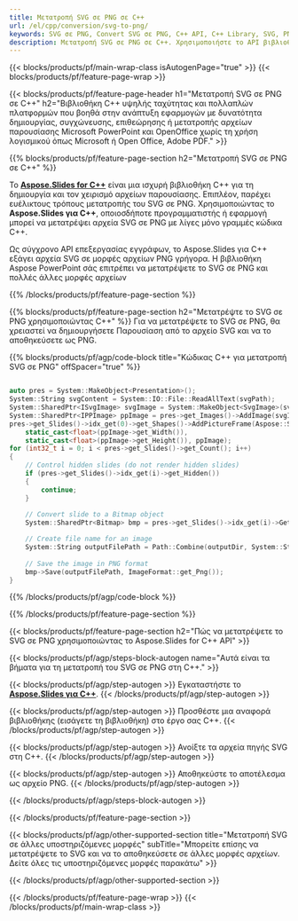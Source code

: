 ```yaml
---
title: Μετατροπή SVG σε PNG σε C++
url: /el/cpp/conversion/svg-to-png/
keywords: SVG σε PNG, Convert SVG σε PNG, C++ API, C++ Library, SVG, PNG
description: Μετατροπή SVG σε PNG σε C++. Χρησιμοποιήστε το API βιβλιοθήκης C++ για να μετατρέψετε αρχεία SVG σε PNG
---
```


{{< blocks/products/pf/main-wrap-class isAutogenPage="true" >}}
{{< blocks/products/pf/feature-page-wrap >}}

{{< blocks/products/pf/feature-page-header h1="Μετατροπή SVG σε PNG σε C++" h2="Βιβλιοθήκη C++ υψηλής ταχύτητας και πολλαπλών πλατφορμών που βοηθά στην ανάπτυξη εφαρμογών με δυνατότητα δημιουργίας, συγχώνευσης, επιθεώρησης ή μετατροπής αρχείων παρουσίασης Microsoft PowerPoint και OpenOffice χωρίς τη χρήση λογισμικού όπως Microsoft ή Open Office, Adobe PDF." >}}

{{% blocks/products/pf/feature-page-section h2="Μετατροπή SVG σε PNG σε C++" %}}

Το [**Aspose.Slides for C++**](https://products.aspose.com/slides/el/cpp/) είναι μια ισχυρή βιβλιοθήκη C++ για τη δημιουργία και τον χειρισμό αρχείων παρουσίασης. Επιπλέον, παρέχει ευέλικτους τρόπους μετατροπής του SVG σε PNG. Χρησιμοποιώντας το **Aspose.Slides για C++**, οποιοσδήποτε προγραμματιστής ή εφαρμογή μπορεί να μετατρέψει αρχεία SVG σε PNG με λίγες μόνο γραμμές κώδικα C++.

Ως σύγχρονο API επεξεργασίας εγγράφων, το Aspose.Slides για C++ εξάγει αρχεία SVG σε μορφές αρχείων PNG γρήγορα. Η βιβλιοθήκη Aspose PowerPoint σάς επιτρέπει να μετατρέψετε το SVG σε PNG και πολλές άλλες μορφές αρχείων

{{% /blocks/products/pf/feature-page-section %}}

{{% blocks/products/pf/feature-page-section  h2="Μετατρέψτε το SVG σε PNG χρησιμοποιώντας C++" %}}
Για να μετατρέψετε το SVG σε PNG, θα χρειαστεί να δημιουργήσετε Παρουσίαση από το αρχείο SVG και να το αποθηκεύσετε ως PNG.

{{% blocks/products/pf/agp/code-block title="Κώδικας C++ για μετατροπή SVG σε PNG" offSpacer="true" %}}

```cpp

auto pres = System::MakeObject<Presentation>();
System::String svgContent = System::IO::File::ReadAllText(svgPath);
System::SharedPtr<ISvgImage> svgImage = System::MakeObject<SvgImage>(svgContent);
System::SharedPtr<IPPImage> ppImage = pres->get_Images()->AddImage(svgImage);
pres->get_Slides()->idx_get(0)->get_Shapes()->AddPictureFrame(Aspose::Slides::ShapeType::Rectangle, 0.0f, 0.0f, 
    static_cast<float>(ppImage->get_Width()), 
    static_cast<float>(ppImage->get_Height()), ppImage);
for (int32_t i = 0; i < pres->get_Slides()->get_Count(); i++)
{
    // Control hidden slides (do not render hidden slides)
    if (pres->get_Slides()->idx_get(i)->get_Hidden())
    {
        continue;
    }
    
    // Convert slide to a Bitmap object
    System::SharedPtr<Bitmap> bmp = pres->get_Slides()->idx_get(i)->GetThumbnail(2.f, 2.f);

    // Create file name for an image
    System::String outputFilePath = Path::Combine(outputDir, System::String(u"Slide_") + i + u".png");
    
    // Save the image in PNG format
    bmp->Save(outputFilePath, ImageFormat::get_Png());
}

```


{{% /blocks/products/pf/agp/code-block %}}

{{% /blocks/products/pf/feature-page-section %}}

{{< blocks/products/pf/feature-page-section  h2="Πώς να μετατρέψετε το SVG σε PNG χρησιμοποιώντας το Aspose.Slides for C++ API" >}}

{{< blocks/products/pf/agp/steps-block-autogen name="Αυτά είναι τα βήματα για τη μετατροπή του SVG σε PNG στη C++." >}}

{{< blocks/products/pf/agp/step-autogen >}}
Εγκαταστήστε το [**Aspose.Slides για C++**](https://products.aspose.com/slides/el/cpp/).
{{< /blocks/products/pf/agp/step-autogen >}}

{{< blocks/products/pf/agp/step-autogen >}}
Προσθέστε μια αναφορά βιβλιοθήκης (εισάγετε τη βιβλιοθήκη) στο έργο σας C++.
{{< /blocks/products/pf/agp/step-autogen >}}

{{< blocks/products/pf/agp/step-autogen >}}
Ανοίξτε τα αρχεία πηγής SVG στη C++.
{{< /blocks/products/pf/agp/step-autogen >}}

{{< blocks/products/pf/agp/step-autogen >}}
Αποθηκεύστε το αποτέλεσμα ως αρχείο PNG.
{{< /blocks/products/pf/agp/step-autogen >}}

{{< /blocks/products/pf/agp/steps-block-autogen >}}

{{< /blocks/products/pf/feature-page-section >}}

{{< blocks/products/pf/agp/other-supported-section title="Μετατροπή SVG σε άλλες υποστηριζόμενες μορφές" subTitle="Μπορείτε επίσης να μετατρέψετε το SVG και να το αποθηκεύσετε σε άλλες μορφές αρχείων. Δείτε όλες τις υποστηριζόμενες μορφές παρακάτω" >}}



{{< /blocks/products/pf/agp/other-supported-section >}}

{{< /blocks/products/pf/feature-page-wrap >}}
{{< /blocks/products/pf/main-wrap-class >}}